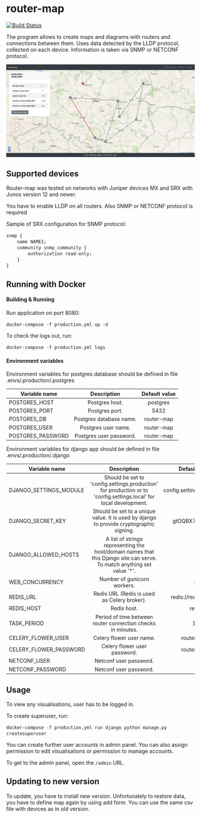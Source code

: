 # router-map

[![Build Status](https://travis-ci.org/comp-sa/router-map.svg?branch=master)](https://travis-ci.org/comp-sa/router-map)

The program allows to create maps and diagrams with routers and connections between them. 
Uses data detected by the LLDP protocol, collected on each device. 
Information is taken via SNMP or NETCONF protocol.

![Example](sample-data/example.png)

## Supported devices
Router-map was tested on networks with Juniper devices MX and SRX with Junos version 12 and newer.


You have to enable LLDP on all routers. Also SNMP or NETCONF protocol is required

Sample of SRX configuration for SNMP protocol: 

```
snmp {                                  
    name NAME1;       
    community snmp_community {                    
        authorization read-only;        
    }                                   
} 
```
## Running with Docker

#### Building & Running
Run application on port 8080:
```
docker-compose -f production.yml up -d
```

To check the logs out, run:
```
docker-compose -f production.yml logs
```

#### Environment variables
Environment variables for postgres database should be defined in file .envs/.production/.postgres

| Variable name         | Description   |  Default value   |
| -------------         |:-------------:|:-------------:|
| POSTGRES_HOST         | Postgres host. | postgres |
| POSTGRES_PORT         | Postgres port. | 5432 |
| POSTGRES_DB           | Postgres database name. | router-map |
| POSTGRES_USER         | Postgres user name. | router-map |
| POSTGRES_PASSWORD     | Postgres user password. | router-map |

Environment variables for django app should be defined in file .envs/.production/.django

| Variable name             | Description |  Default value   |
| -------------             |:-------------:|:-------------:|
| DJANGO_SETTINGS_MODULE    | Should be set to 'config.settings.production' for production or to 'config.settings.local' for local development. | config.settings.production |
| DJANGO_SECRET_KEY         | Should be set to a unique value. It is used by django to provide cryptographic signing.| gtOQBX7rlOtY1A7 |
| DJANGO_ALLOWED_HOSTS      | A list of strings representing the host/domain names that this Django site can serve. To match anything set value '*'. | * |
| WEB_CONCURRENCY           | Number of gunicorn workers. | 4 |
| REDIS_URL                 | Redis URL (Redis is used as Celery broker). | redis://redis:6379/0 |
| REDIS_HOST                | Redis host. | redis |
| TASK_PERIOD               | Period of time between router connection checks in minutes.| 15 |
| CELERY_FLOWER_USER        | Celery flower user name. | router-map |
| CELERY_FLOWER_PASSWORD    | Celery flower user password. | router-map |
| NETCONF_USER              | Netconf user password. |  |
| NETCONF_PASSWORD          | Netconf user password. |  |

## Usage

To view any visualisations, user has to be logged in. 

To create superuser, run:
```
docker-compose -f production.yml run django python manage.py createsuperuser
```

You can create further user accounts in admin panel. You can also assign 
permission to edit visualisations or permission to manage accounts.

To get to the admin panel, open the `/admin` URL.

## Updating to new version

To update, you have to install new version. Unfortunately to restore data, you have to define map again by using add form. You can use the same csv file with devices as in old version.
